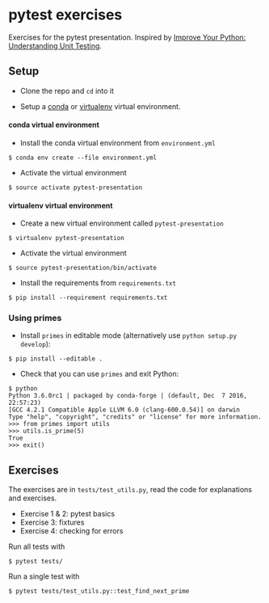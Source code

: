 # pytest exercises

Exercises for the pytest presentation.
Inspired by [Improve Your Python: Understanding Unit Testing](https://jeffknupp.com/blog/2013/12/09/improve-your-python-understanding-unit-testing/).


## Setup

* Clone the repo and `cd` into it

* Setup a [conda](http://conda.pydata.org/miniconda.html) or [virtualenv](https://virtualenv.pypa.io/en/stable/userguide/) virtual environment.


#### conda virtual environment

* Install the conda virtual environment from `environment.yml`

```{bash}
$ conda env create --file environment.yml
```

* Activate the virtual environment

```{bash}
$ source activate pytest-presentation
```


#### virtualenv virtual environment

* Create a new virtual environment called `pytest-presentation`

```{bash}
$ virtualenv pytest-presentation
```

* Activate the virtual environment

```{bash}
$ source pytest-presentation/bin/activate
```

* Install the requirements from `requirements.txt`

```{bash}
$ pip install --requirement requirements.txt
```


### Using primes

* Install `primes` in editable mode (alternatively use `python setup.py develop`):

```{bash}
$ pip install --editable .
```

* Check that you can use `primes` and exit Python:

```{bash}
$ python
Python 3.6.0rc1 | packaged by conda-forge | (default, Dec  7 2016, 22:57:23)
[GCC 4.2.1 Compatible Apple LLVM 6.0 (clang-600.0.54)] on darwin
Type "help", "copyright", "credits" or "license" for more information.
>>> from primes import utils
>>> utils.is_prime(5)
True
>>> exit()
```


## Exercises

The exercises are in `tests/test_utils.py`, read the code for explanations and exercises.

* Exercise 1 & 2: pytest basics
* Exercise 3: fixtures
* Exercise 4: checking for errors

Run all tests with

```{bash}
$ pytest tests/
```

Run a single test with

```{bash}
$ pytest tests/test_utils.py::test_find_next_prime
```
